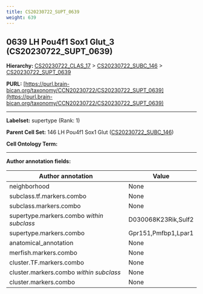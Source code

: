 ```yaml
---
title: CS20230722_SUPT_0639
weight: 639
---
```

## 0639 LH Pou4f1 Sox1 Glut_3 (CS20230722_SUPT_0639)
<b>Hierarchy: </b>
[CS20230722_CLAS_17](../CS20230722_CLAS_17) >
[CS20230722_SUBC_146](../CS20230722_SUBC_146) >
[CS20230722_SUPT_0639](../CS20230722_SUPT_0639)

**PURL:** [https://purl.brain-bican.org/taxonomy/CCN20230722/CS20230722_SUPT_0639](https://purl.brain-bican.org/taxonomy/CCN20230722/CS20230722_SUPT_0639)

---


**Labelset:** supertype (Rank: 1)

**Parent Cell Set:** 146 LH Pou4f1 Sox1 Glut ([CS20230722_SUBC_146](../CS20230722_SUBC_146))



**Cell Ontology Term:** 

[MARKER GENES.]: #


---

[TRANSFERRED ANNOTATIONS.]: #


[AUTHOR ANNOTATION FIELDS.]: #


**Author annotation fields:**

| Author annotation | Value |
|-------------------|-------|
|neighborhood|None|
|subclass.tf.markers.combo|None|
|subclass.markers.combo|None|
|supertype.markers.combo _within subclass_|D030068K23Rik,Sulf2|
|supertype.markers.combo|Gpr151,Pmfbp1,Lpar1|
|anatomical_annotation|None|
|merfish.markers.combo|None|
|cluster.TF.markers.combo|None|
|cluster.markers.combo _within subclass_|None|
|cluster.markers.combo|None|
